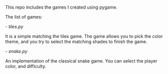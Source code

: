 This repo includes the games I created using pygame. 

The list of games:

_- tiles.py_

  It is a simple matching the tiles game. The game allows you to pick the color theme, and you try to select the matching shades to finish the game.

_- snake.py_

  An implementation of the classical snake game. You can select the player color, and difficulty.
